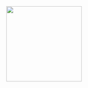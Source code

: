 <div id="header" align="center">
  <img src="https://media.giphy.com/media/iIqmM5tTjmpOB9mpbn/giphy.gif" width="200"/>
  <div id="badges"
    <img src="https://komarev.com/ghpvc/?username=your-github-username&style=flat-square&color=blue" alt=""/>
  </div>
</div>

